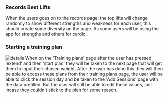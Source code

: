 ### Records Best Lifts
When the users goes on to the records page, the top lifts will change randomly to show different strengths and weakness for each user, this should create some diversity on the page. As some users will be using the app for strengths and others for cardio.

### Starting a training plan
![details](https://github.com/Fordalex/power-in-numbers/blob/master/readme/starting_a_training_plan.jpg)
When on the 'Training plans' page after the user has pressed 'extend' and then 'start plan' they will be taken to the next page that will get them to input their chosen weight. After the user has done this they will then be able to access these plans from their training plans page, the user will be able to click the session day  and be taken to the 'Add Sessions' page with the data prefilled. But the user will still be able to edit these values, just incase they couldn't stick to the plan for some reason.

